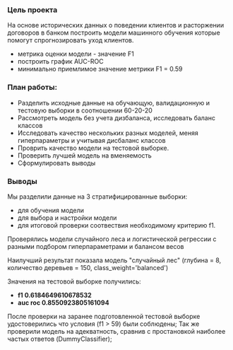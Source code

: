 ### Цель проекта

На основе исторических данных о поведении клиентов и расторжении договоров в банком построить модели машинного обучения которые помогут спрогнозировать уход клиентов.
* метрика оценки модели - значение F1
* построить график AUC-ROC
* минимально приемлимое значение метрики F1 = 0.59

### План работы:

* Разделить исходные данные на обучающую, валидационную и тестовую выборки в соотношении 60-20-20
* Рассмотреть модель без учета дизбаланса, исследовать баланс классов
* Исследовать качество нескольких разных моделей, меняя гиперпараметры и учитывая дисбаланс классов
* Проврить качество модели на тестовой выборке.
* Проверить лучшей модель на вменяемость
* Сформулировать выводы

### Выводы

Мы разделили данные на 3 стратифицированные выборки:
* для обучения модели
* для выбора и настройки модели
* для итоговой проверки соотвествия необходимому критерию f1.

Проверялись модели случайного леса и логистической регрессии с разными подбором гиперпараметрами и балансом весов

Наилучший результат показала модель "случайный лес" (глубина = 8, количество деревьев = 150, class_weight='balanced')

Значения на тестовой выборке получились:
* **f1 0.6184649610678532**
* **auc roc 0.8550923805161094**

После проверки на заранее подготовленной тестовой выборке удостоверились что условия (f1 > 59) были соблюдены;
Так же проверили модель на адекватность, сравнив с простановкой наиболее частых ответов (DummyClassifier);

